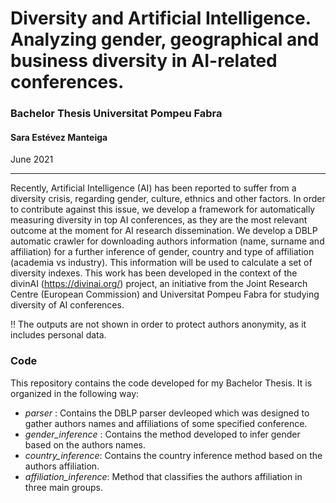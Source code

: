 #  Diversity and Artificial Intelligence. Analyzing gender, geographical and business diversity in AI-related conferences.
### Bachelor Thesis Universitat Pompeu Fabra

#### Sara Estévez Manteiga

June 2021

-----

Recently, Artificial Intelligence (AI) has been reported to suffer from a diversity crisis, regarding gender, culture, ethnics and other factors. In order to contribute against this issue, we develop a framework for automatically measuring diversity in top AI conferences, as they are the most relevant outcome at the moment for AI research dissemination. We develop a DBLP automatic crawler for downloading authors information (name, surname and affiliation) for a further inference of gender, country and type of affiliation (academia vs industry). This information will be used to calculate a set of diversity indexes. This work has been developed in the context of the divinAI (https://divinai.org/)  project, an initiative from the Joint Research Centre (European Commission) and Universitat Pompeu Fabra for studying diversity of AI conferences.

‼️ The outputs are not shown in order to protect authors anonymity, as it includes personal data.


### Code

This repository contains the code developed for my Bachelor Thesis. It is organized in the following way:

- *parser* : Contains the DBLP parser devleoped which was designed to gather authors names and affiliations of some specified conference.
- *gender_inference* : Contains the method developed to infer gender based on the authors names.
- *country_inference*: Contains the country inference method based on the authors affiliation.
- *affiliation_inference*: Method that classifies the authors affiliation in three main groups.
